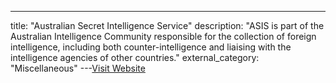 ---
title: "Australian Secret Intelligence Service"
description: "ASIS is part of the Australian Intelligence Community responsible for the collection of foreign intelligence, including both counter-intelligence and liaising with the intelligence agencies of other countries."
external_category: "Miscellaneous"
---[Visit Website](https://www.asis.gov.au/)

